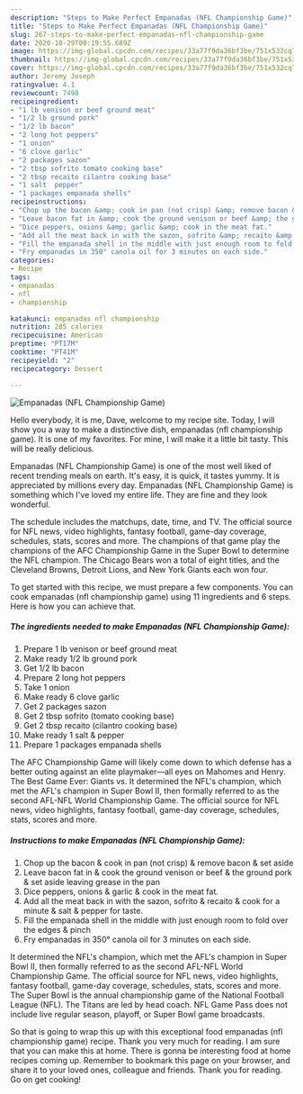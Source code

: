 ```yaml
---
description: "Steps to Make Perfect Empanadas (NFL Championship Game)"
title: "Steps to Make Perfect Empanadas (NFL Championship Game)"
slug: 267-steps-to-make-perfect-empanadas-nfl-championship-game
date: 2020-10-29T00:19:55.689Z
image: https://img-global.cpcdn.com/recipes/33a77f9da36bf3be/751x532cq70/empanadas-nfl-championship-game-recipe-main-photo.jpg
thumbnail: https://img-global.cpcdn.com/recipes/33a77f9da36bf3be/751x532cq70/empanadas-nfl-championship-game-recipe-main-photo.jpg
cover: https://img-global.cpcdn.com/recipes/33a77f9da36bf3be/751x532cq70/empanadas-nfl-championship-game-recipe-main-photo.jpg
author: Jeremy Joseph
ratingvalue: 4.1
reviewcount: 7498
recipeingredient:
- "1 lb venison or beef ground meat"
- "1/2 lb ground pork"
- "1/2 lb bacon"
- "2 long hot peppers"
- "1 onion"
- "6 clove garlic"
- "2 packages sazon"
- "2 tbsp sofrito tomato cooking base"
- "2 tbsp recaito cilantro cooking base"
- "1 salt  pepper"
- "1 packages empanada shells"
recipeinstructions:
- "Chop up the bacon &amp; cook in pan (not crisp) &amp; remove bacon &amp; set aside"
- "Leave bacon fat in &amp; cook the ground venison or beef &amp; the ground pork &amp; set aside leaving grease in the pan"
- "Dice peppers, onions &amp; garlic &amp; cook in the meat fat."
- "Add all the meat back in with the sazon, sofrito &amp; recaito &amp; cook for a minute &amp; salt &amp; pepper for taste."
- "Fill the empanada shell in the middle with just enough room to fold over the edges &amp; pinch"
- "Fry empanadas in 350° canola oil for 3 minutes on each side."
categories:
- Recipe
tags:
- empanadas
- nfl
- championship

katakunci: empanadas nfl championship 
nutrition: 285 calories
recipecuisine: American
preptime: "PT17M"
cooktime: "PT41M"
recipeyield: "2"
recipecategory: Dessert

---
```



![Empanadas (NFL Championship Game)](https://img-global.cpcdn.com/recipes/33a77f9da36bf3be/751x532cq70/empanadas-nfl-championship-game-recipe-main-photo.jpg)

Hello everybody, it is me, Dave, welcome to my recipe site. Today, I will show you a way to make a distinctive dish, empanadas (nfl championship game). It is one of my favorites. For mine, I will make it a little bit tasty. This will be really delicious.

Empanadas (NFL Championship Game) is one of the most well liked of recent trending meals on earth. It's easy, it is quick, it tastes yummy. It is appreciated by millions every day. Empanadas (NFL Championship Game) is something which I've loved my entire life. They are fine and they look wonderful.

The schedule includes the matchups, date, time, and TV. The official source for NFL news, video highlights, fantasy football, game-day coverage, schedules, stats, scores and more. The champions of that game play the champions of the AFC Championship Game in the Super Bowl to determine the NFL champion. The Chicago Bears won a total of eight titles, and the Cleveland Browns, Detroit Lions, and New York Giants each won four.


To get started with this recipe, we must prepare a few components. You can cook empanadas (nfl championship game) using 11 ingredients and 6 steps. Here is how you can achieve that.

<!--inarticleads1-->

##### The ingredients needed to make Empanadas (NFL Championship Game):

1. Prepare 1 lb venison or beef ground meat
1. Make ready 1/2 lb ground pork
1. Get 1/2 lb bacon
1. Prepare 2 long hot peppers
1. Take 1 onion
1. Make ready 6 clove garlic
1. Get 2 packages sazon
1. Get 2 tbsp sofrito (tomato cooking base)
1. Get 2 tbsp recaito (cilantro cooking base)
1. Make ready 1 salt &amp; pepper
1. Prepare 1 packages empanada shells


The AFC Championship Game will likely come down to which defense has a better outing against an elite playmaker—all eyes on Mahomes and Henry. The Best Game Ever: Giants vs. It determined the NFL&#39;s champion, which met the AFL&#39;s champion in Super Bowl II, then formally referred to as the second AFL-NFL World Championship Game. The official source for NFL news, video highlights, fantasy football, game-day coverage, schedules, stats, scores and more. 

<!--inarticleads2-->

##### Instructions to make Empanadas (NFL Championship Game):

1. Chop up the bacon &amp; cook in pan (not crisp) &amp; remove bacon &amp; set aside
1. Leave bacon fat in &amp; cook the ground venison or beef &amp; the ground pork &amp; set aside leaving grease in the pan
1. Dice peppers, onions &amp; garlic &amp; cook in the meat fat.
1. Add all the meat back in with the sazon, sofrito &amp; recaito &amp; cook for a minute &amp; salt &amp; pepper for taste.
1. Fill the empanada shell in the middle with just enough room to fold over the edges &amp; pinch
1. Fry empanadas in 350° canola oil for 3 minutes on each side.


It determined the NFL&#39;s champion, which met the AFL&#39;s champion in Super Bowl II, then formally referred to as the second AFL-NFL World Championship Game. The official source for NFL news, video highlights, fantasy football, game-day coverage, schedules, stats, scores and more. The Super Bowl is the annual championship game of the National Football League (NFL). The Titans are led by head coach. NFL Game Pass does not include live regular season, playoff, or Super Bowl game broadcasts. 

So that is going to wrap this up with this exceptional food empanadas (nfl championship game) recipe. Thank you very much for reading. I am sure that you can make this at home. There is gonna be interesting food at home recipes coming up. Remember to bookmark this page on your browser, and share it to your loved ones, colleague and friends. Thank you for reading. Go on get cooking!
